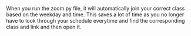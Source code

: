 When you run the zoom.py file, it will automatically join your correct class based on the weekday and time. This saves a lot of time as you no longer have to look through your schedule everytime and find the corresponding class and link and then open it.